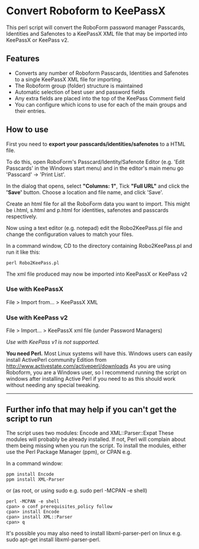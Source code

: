 # Convert Roboform to KeePassX #

This perl script will convert the RoboForm password manager Passcards, Identities and Safenotes to a KeePassX XML file that may be imported into KeePassX or KeePass v2.

## Features ##

  * Converts any number of Roboform Passcards, Identities and Safenotes to a single KeePassX XML file for importing.
  * The Roboform group (folder) structure is maintained
  * Automatic selection of best user and password fields
  * Any extra fields are placed into the top of the KeePass Comment field
  * You can configure which icons to use for each of the main groups and their entries.

## How to use ##

First you need to **export your passcards/identities/safenotes** to a HTML file.

To do this, open RoboForm's Passcard/Identity/Safenote Editor (e.g. 'Edit Passcards' in the Windows start menu)
and in the editor's main menu go 'Passcard' -> 'Print List'.

In the dialog that opens, select **"Columns: 1"**, Tick **"Full URL"** and click the **'Save'** button. Choose a location and file name, and click 'Save'.

Create an html file for all the RoboForm data you want to import. This might be i.html, s.html and p.html for identities, safenotes and passcards respectively.

Now using a text editor (e.g. notepad) edit the Robo2KeePass.pl file and change the configuration values to match your files.

In a command window, CD to the directory containing Robo2KeePass.pl and run it like this:

```
perl Robo2KeePass.pl
```

The xml file produced may now be imported into KeePassX or KeePass v2

### Use with KeePassX ###
File > Import from... > KeePassX XML

### Use with KeePass v2 ###
File > Import... > KeePassX xml file (under Password Managers)

_Use with KeePass v1 is not supported._


**You need Perl.** Most Linux systems will have this. Windows users can easily install ActivePerl community Edition from http://www.activestate.com/activeperl/downloads
As you are using Roboform, you are a Windows user, so I recommend running the script on windows after installing Active Perl if you need to as this should work without needing any special tweaking.

---
## Further info that may help if you can't get the script to run ##

The script uses two modules: Encode and XML::Parser::Expat
These modules will probably be already installed. If not, Perl will complain about them being missing when you run the script.
To install the modules, either use the Perl Package Manager (ppm), or CPAN e.g.

In a command window:
```
ppm install Encode
ppm install XML-Parser
```

or (as root, or using sudo e.g. sudo perl -MCPAN -e shell)
```
perl -MCPAN -e shell
cpan> o conf prerequisites_policy follow
cpan> install Encode
cpan> install XML::Parser
cpan> q
```

It's possible you may also need to install libxml-parser-perl on linux e.g. sudo apt-get install libxml-parser-perl.